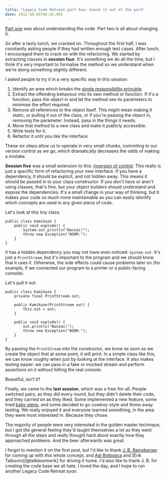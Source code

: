 ```yaml
---
title: "Legacy Code Retreat part two: knock it out of the park"
date: 2012-08-05T06:41:00Z
---
```


[Part
one](http://monospacedmonologues.com/post/28626062275/legacy-code-retreat-part-one-get-it-under-test)
was about understanding the code. Part two is all about changing it.

So after a tasty lunch, we cracked on. Throughout the first half, I was
constantly asking people if they had written enough test cases. After
lunch, I encouraged them to crack on with the refactoring. We started by
extracting classes in **session four**. It's something we do all the
time, but I think it's very important to formalise the method so we
understand when we're doing something slightly different.

I asked people to try it in a very specific way in this session:

1.  Identify an area which breaks the [single responsibility
    principle](http://en.wikipedia.org/wiki/Single_responsibility_principle).
2.  Extract the offending behaviour into its own method or function. If
    it's a function, pass the object in and let the method see its
    parameters to minimise the effort required.
3.  Remove all references to the object itself. This might mean making
    it static, or pulling it out of the class, or if you're passing the
    object in, removing the parameter. Instead, pass in the things it
    needs.
4.  Move that method to a new class and make it publicly accessible.
5.  Write tests for it.
6.  Refactor it until you like the interface.

These six steps allow us to operate in very small chunks, commiting to
our version control as we go, which dramatically decreases the odds of
making a mistake.

**Session five** was a small extension to this: [inversion of
control](http://en.wikipedia.org/wiki/Inversion_of_control). This really
is just a specific form of refactoring your new interface. If you have a
dependency, it should be explicit, and not hidden away. This means it
should be passed in to your class constructor. If you don't have or
aren't using classes, that's fine, but your object builders should
understand and expose the dependencies. It's a small change in your way
of thinking, but it makes your code so much more maintainable as you can
easily identify which concepts are used in any given piece of code.

Let's look at this tiny class:

    public class Kamikaze {
        public void explode() {
            System.out.println("Banzai!");
            throw new Exception("BOOM.");
        }
    }

It has a hidden dependency you may not have even noticed: `System.out`.
It's just a `PrintStream`, but it's important to the program and we
should know that it uses it. Otherwise, the side effects could cause
problems later on (for example, if we connected our program to a printer
or a public-facing console).

Let's pull it out:

    public class Kamikaze {
        private final PrintStream out;

        public Kamikaze(PrintStream out) {
            this.out = out;
        }

        public void explode() {
            out.println("Banzai!");
            throw new Exception("BOOM.");
        }
    }

By passing the `PrintStream` into the constructor, we know as soon as we
create the object that at some point, it will print. In a simple class
like this, we can know roughly when just by looking at the interface. It
also makes testing easier: we can pass in a fake or mocked stream and
perform assertions on it without hitting the real console.

Beautiful, isn't it?

Finally, we came to the **last session**, which was a free-for-all.
People switched pairs, as they did every round, but they didn't delete
their code, and they carried on as they liked. Some implemented a new
feature, some tried [baby
steps](http://talboomerik.be/2012/01/16/taking-baby-steps/), and some
decided to go cowboy-style and threw away testing. We really enjoyed it
and everyone learned something, in the area they were most interested
in. Because they chose.

The majority of people were very interested in the golden master
technique, but I got the general feeling they'd taught themselves a lot
as they went through all the steps and really thought hard about exactly
how they approached problems. And the beer afterwards was great.

I forgot to mention it on the first post, but I'd like to thank [J. B.
Rainsberger](http://twitter.com/jbrains) for coming up with this whole
concept, and [Adi Bolboaca](http://twitter.com/adibolb) and [Erik
Talboom][@talkboomerik] for driving it home. I'd also like to thank J.
B. for creating the code base we all hate. I loved the day, and I hope
to run another Legacy Code Retreat soon.
